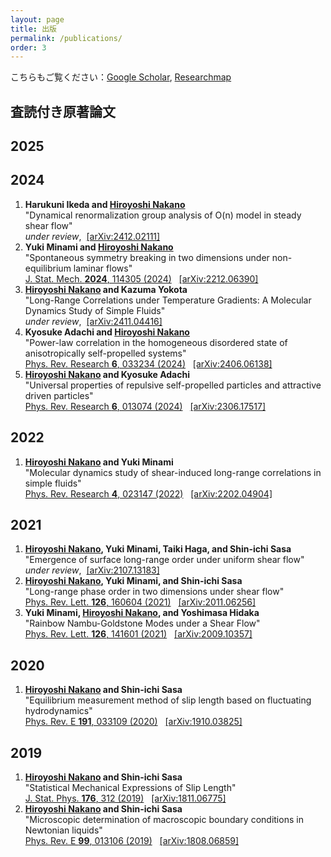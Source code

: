 ```yaml
---
layout: page
title: 出版
permalink: /publications/
order: 3
---
```


こちらもご覧ください：[Google Scholar](https://scholar.google.co.jp/citations?user=YbvUOn4AAAAJ&hl=ja), [Researchmap](https://researchmap.jp/nakano35255)


## 査読付き原著論文

<h2>2025</h2>
<ol>
</ol>

<h2>2024</h2>
<ol>
  <li>
    <b>Harukuni Ikeda and <u>Hiroyoshi Nakano</u></b><br>
    "Dynamical renormalization group analysis of O(n) model in steady shear flow"<br>
    <i>under review</i>,&nbsp;
    <a href="https://arxiv.org/abs/2412.02111">[arXiv:2412.02111]</a>
  </li>
  <li>
    <b>Yuki Minami and <u>Hiroyoshi Nakano</u></b><br>
    "Spontaneous symmetry breaking in two dimensions under non-equilibrium laminar flows"<br>
    <a href="https://iopscience.iop.org/article/10.1088/1742-5468/ad83c9/meta">J. Stat. Mech. <b>2024</b>, 114305 (2024)</a>&nbsp;&nbsp;
    <a href="https://arxiv.org/abs/2212.06390">[arXiv:2212.06390]</a>
  </li>
  <li>
    <b><u>Hiroyoshi Nakano</u> and Kazuma Yokota</b><br>
    "Long-Range Correlations under Temperature Gradients: A Molecular Dynamics Study of Simple Fluids"<br>
    <i>under review</i>,&nbsp;
    <a href="https://arxiv.org/abs/2411.04416">[arXiv:2411.04416]</a>
  </li>
  <li>
    <b>Kyosuke Adachi and <u>Hiroyoshi Nakano</u></b><br>
    "Power-law correlation in the homogeneous disordered state of anisotropically self-propelled systems"<br>
    <a href="https://doi.org/10.1103/PhysRevResearch.6.033234">Phys. Rev. Research <b>6</b>, 033234 (2024)</a>&nbsp;&nbsp;
    <a href="https://arxiv.org/abs/2406.06138">[arXiv:2406.06138]</a>
  </li>
  <li>
    <b><u>Hiroyoshi Nakano</u> and Kyosuke Adachi</b><br>
    "Universal properties of repulsive self-propelled particles and attractive driven particles"<br>
    <a href="https://doi.org/10.1103/PhysRevResearch.6.013074">Phys. Rev. Research <b>6</b>, 013074 (2024)</a>&nbsp;&nbsp;
    <a href="https://arxiv.org/abs/2306.17517">[arXiv:2306.17517]</a>
  </li>
</ol>

<h2>2022</h2>
<ol>
  <li>
    <b><u>Hiroyoshi Nakano</u> and Yuki Minami</b><br>
    "Molecular dynamics study of shear-induced long-range correlations in simple fluids"<br>
    <a href="https://doi.org/10.1103/PhysRevResearch.4.023147">Phys. Rev. Research <b>4</b>, 023147 (2022)</a>&nbsp;&nbsp;
    <a href="https://arxiv.org/abs/2202.04904">[arXiv:2202.04904]</a>
  </li>
</ol>

<h2>2021</h2>
<ol>
  <li>
    <b><u>Hiroyoshi Nakano</u>, Yuki Minami, Taiki Haga, and Shin-ichi Sasa</b><br>
    "Emergence of surface long-range order under uniform shear flow"<br>
    <i>under review</i>,&nbsp;
    <a href="https://arxiv.org/abs/2107.13183">[arXiv:2107.13183]</a>
  </li>
  <li>
    <b><u>Hiroyoshi Nakano</u>, Yuki Minami, and Shin-ichi Sasa</b><br>
    "Long-range phase order in two dimensions under shear flow"<br>
    <a href="https://doi.org/10.1103/PhysRevLett.126.160604">Phys. Rev. Lett. <b>126</b>, 160604 (2021)</a>&nbsp;&nbsp;
    <a href="https://arxiv.org/abs/2011.06256">[arXiv:2011.06256]</a>
  </li>
  <li>
    <b>Yuki Minami, <u>Hiroyoshi Nakano</u>, and Yoshimasa Hidaka</b><br>
    "Rainbow Nambu-Goldstone Modes under a Shear Flow"<br>
    <a href="https://doi.org/10.1103/PhysRevLett.126.141601">Phys. Rev. Lett. <b>126</b>, 141601 (2021)</a>&nbsp;&nbsp;
    <a href="https://arxiv.org/abs/2009.10357">[arXiv:2009.10357]</a>
  </li>
</ol>

<h2>2020</h2>
<ol>
  <li>
    <b><u>Hiroyoshi Nakano</u> and Shin-ichi Sasa</b><br>
    "Equilibrium measurement method of slip length based on fluctuating hydrodynamics"<br>
    <a href="https://doi.org/10.1103/PhysRevE.101.033109">Phys. Rev. E <b>191</b>, 033109 (2020)</a>&nbsp;&nbsp;
    <a href="https://arxiv.org/abs/1910.03825">[arXiv:1910.03825]</a>
  </li>
</ol>

<h2>2019</h2>
<ol>
  <li>
    <b><u>Hiroyoshi Nakano</u> and Shin-ichi Sasa</b><br>
    "Statistical Mechanical Expressions of Slip Length"<br>
    <a href="https://link.springer.com/article/10.1007/s10955-019-02302-7">J. Stat. Phys. <b>176</b>, 312 (2019)</a>&nbsp;&nbsp;
    <a href="https://arxiv.org/abs/1811.06775">[arXiv:1811.06775]</a>
  </li>
  <li>
    <b><u>Hiroyoshi Nakano</u> and Shin-ichi Sasa</b><br>
    "Microscopic determination of macroscopic boundary conditions in Newtonian liquids"<br>
    <a href="https://doi.org/10.1103/PhysRevE.99.013106">Phys. Rev. E <b>99</b>, 013106 (2019)</a>&nbsp;&nbsp;
    <a href="https://arxiv.org/abs/1808.06859">[arXiv:1808.06859]</a>
  </li>
</ol>